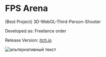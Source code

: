 # FPS Arena
 (Best Project) 3D-WebGL-Third-Person-Shooter
<p>Developed as: Freelance order</a>
<p>Release Version: <a href="https://naumnek.itch.io/fps-robot-arena" title="Open from Itch.io">itch.io</a>
 <p></a>
<img src="https://github.com/naumnek/FPS-Arena/blob/master/fps-arena-screen.jpg" alt="альтернативный текст">
